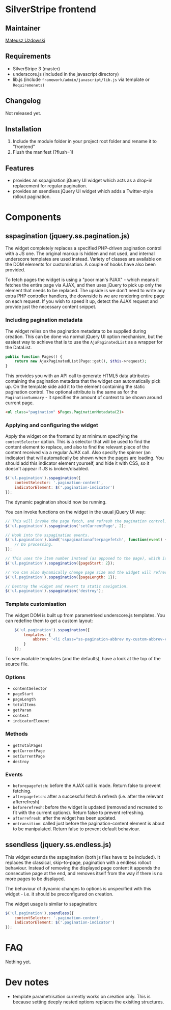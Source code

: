 # SilverStripe frontend

## Maintainer 

[Mateusz Uzdowski](mailto:mateusz@silverstripe.com)

## Requirements 

* SilverStripe 3 (master)
* underscore.js (included in the javascript directory)
* lib.js (include `framework/admin/javascript/lib.js` via template or `Requiremenets`)

## Changelog

Not released yet.

## Installation 

1. Include the module folder in your project root folder and rename it to "frontend"
1. Flush the manifest (?flush=1)

## Features

- provides an sspagination jQuery UI widget which acts as a drop-in replacement for regular pagination.
- provides an ssendless jQuery UI widget which adds a Twitter-style rollout pagination. 

# Components

## sspagination (jquery.ss.pagination.js)

The widget completely replaces a specified PHP-driven pagination control with a JS one. The original markup is hidden and not used, and internal underscore templates are used instead. Variety of classes are available on the DOM elements for customisation. A couple of hooks have also been provided. 

To fetch pages the widget is using a "poor man's PJAX" - which means it fetches the entire page via AJAX, and then uses jQuery to pick up only the element that needs to be replaced. The upside is we don't need to write any extra PHP controller handlers, the downside is we are rendering entire page on each request. If you wish to speed it up, detect the AJAX request and provide just the necessary content snippet.

### Including pagination metadata

The widget relies on the pagination metadata to be supplied during creation. This can be done via normal jQuery UI option mechanism, but the easiest way to achieve that is to use the `AjaPaginatedList` as a wrapper for the DataList.

```php
public function Pages() {
	return new AjaxPaginatedList(Page::get(), $this->request);
}
```

This provides you with an API call to generate HTML5 data attributes containing the pagination metadata that the widget can automatically pick up. On the template side add it to the element containing the static pagination control. The optional attribute is the same as for the `PaginationSummary` - it specifies the amount of context to be shown around current page.

```html
<ul class="pagination" $Pages.PaginationMetadata(2)>
```

### Applying and configuring the widget

Apply the widget on the frontend by at minimum specifying the `contentSelector` option. This is a selector that will be used to find the content element to replace, and also to find the relevant piece of the content received via a regular AJAX call. Also specify the spinner (an indicator) that will automatically be shown when the pages are loading. You should add this indicator element yourself, and hide it with CSS, so it doesn't appear if JS is broken/disabled.

```js
$('ul.pagination').sspagination({
	contentSelector: '.pagination-content',
	indicatorElement: $('.pagination-indicator')
});
```

The dynamic pagination should now be running.

You can invoke functions on the widget in the usual jQuery UI way:

```js
// This will invoke the page fetch, and refresh the pagination control.
$('ul.pagination').sspagination('setCurrentPage', 2);

// Hook into the sspagination events.
$('ul.pagination').bind('sspaginationafterpagefetch', function(event) {
	// Do processing.	
});

// This uses the item number instead (as opposed to the page), which is how the backend handles the pagination.
$('ul.pagination').sspagination({pageStart: 2});

// You can also dynamically change page size and the widget will refresh itself accordingly (this does not invoke a fetch).
$('ul.pagination').sspagination({pageLength: 1});

// Destroy the widget and revert to static navigation.
$('ul.pagination').sspagination('destroy');
```

### Template customisation

The widget DOM is built up from parametrised underscore.js templates. You can redefine them to get a custom layout:

```js
	$('ul.pagination').sspagination({
		templates: {
			abbrev: '<li class="ss-pagination-abbrev my-custom-abbrev-class">…</li>'
		}
	});
```

To see available templates (and the defaults), have a look at the top of the source file.

### Options

* `contentSelector`
* `pageStart`
* `pageLength`
* `totalItems`
* `getParam`
* `context`
* `indicatorElement`

### Methods

* `getTotalPages`
* `getCurrentPage`
* `setCurrentPage`
* `destroy`

### Events

* `beforepagefetch`: before the AJAX call is made. Return false to prevent fetching.
* `afterpagefetch`: after a successful fetch & refresh (i.e. after the relevant afterrefresh)
* `beforerefresh`: before the widget is updated (removed and recreated to fit with the current options). Return false to prevent refreshing.
* `afterrefresh`: after the widget has been updated.
* `ontransition`: called just before the pagination-content element is about to be manipulated. Return false to prevent default behaviour.

## ssendless (jquery.ss.endless.js)

This widget extends the sspagination (both js files have to be included). It replaces the classical, skip-to-page, pagination with a endless rollout behaviour. Instead of removing the displayed page content it appends the consecutive page at the end, and removes itself from the way if there is no more pages to be displayed. 

The behaviour of dynamic changes to options is unspecified with this widget - i.e. it should be preconfigured on creation.

The widget usage is similar to sspagination:

```js
$('ul.pagination').ssendless({
	contentSelector: '.pagination-content',
	indicatorElement: $('.pagination-indicator')
});
```

# FAQ

Nothing yet.

# Dev notes

* template parametrisation currently works on creation only. This is because setting deeply nested options replaces the exisiting structures.

